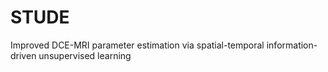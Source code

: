 # STUDE
Improved  DCE-MRI parameter estimation via spatial-temporal information-driven unsupervised learning
